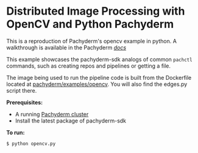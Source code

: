 # Distributed Image Processing with OpenCV and Python Pachyderm

This is a reproduction of Pachyderm's opencv example in python. A walkthrough is available in the Pachyderm *[docs](https://docs.pachyderm.io/en/latest/getting_started/beginner_tutorial.html)*

This example showcases the pachyderm-sdk analogs of common `pachctl` commands, such as creating repos and pipelines or getting a file.

The image being used to run the pipeline code is built from the Dockerfile located at [pachyderm/examples/opencv](https://github.com/pachyderm/pachyderm/tree/master/examples/opencv). You will also find the edges.py script there.

**Prerequisites:**
- A running [Pachyderm cluster](https://docs.pachyderm.com/latest/get-started/)
- Install the latest package of pachyderm-sdk

**To run:**
```shell
$ python opencv.py
```